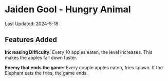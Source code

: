 # Jaiden Gool - Hungry Animal
Last Updated: 2024-5-18
## Features Added

**Increasing Difficulty:**
Every 10 apples eaten, the level increases. This makes the apples fall down faster.

**Enemy that ends the game:**
Every couple apples eaten, fries spawn. If the Elephant eats the fries, the game ends.